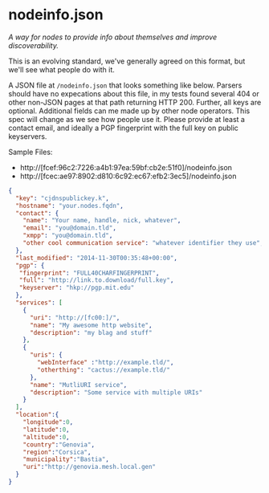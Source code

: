 # nodeinfo.json

*A way for nodes to provide info about themselves and improve discoverability.*

This is an evolving standard, we've generally agreed on this format, but we'll
see what people do with it.

A JSON file at `/nodeinfo.json` that looks something like below. Parsers should
have no expecations about this file, in my tests found several 404 or other
non-JSON pages at that path returning HTTP 200. Further, all keys are optional.
Additional fields can me made up by other node operators. This spec
will change as we see how people use it. Please provide at least a contact
email, and ideally a PGP fingerprint with the full key on public keyservers.

Sample Files:
 * http://[fcef:96c2:7226:a4b1:97ea:59bf:cb2e:51f0]/nodeinfo.json
 * http://[fcec:ae97:8902:d810:6c92:ec67:efb2:3ec5]/nodeinfo.json


```json
{
  "key": "cjdnspublickey.k",
  "hostname": "your.nodes.fqdn",
  "contact": {
    "name": "Your name, handle, nick, whatever",
    "email": "you@domain.tld",
    "xmpp": "you@domain.tld",
    "other cool communication service": "whatever identifier they use",
  },
  "last_modified": "2014-11-30T00:35:48+00:00",
  "pgp": {
   "fingerprint": "FULL40CHARFINGERPRINT",
   "full": "http://link.to.download/full.key",
   "keyserver": "hkp://pgp.mit.edu"
  },
  "services": [
    {
      "uri": "http://[fc00:]/",
      "name": "My awesome http website",
      "description": "my blag and stuff"
    },
    {
      "uris": {
        "webInterface" :"http://example.tld/",
        "otherthing": "cactus://example.tld/"
      },
      "name": "MutliURI service",
      "description": "Some service with multiple URIs"
    }
  ],
  "location":{
    "longitude":0,
    "latitude":0,
    "altitude":0,
    "country":"Genovia",
    "region":"Corsica",
    "municipality":"Bastia",
    "uri":"http://genovia.mesh.local.gen"
  }
}
```
